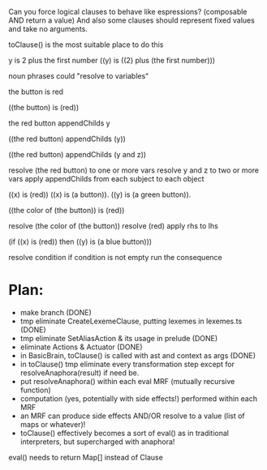 Can you force logical clauses to behave like espressions? (composable AND return a value) And also some clauses should represent fixed values and take no arguments.

toClause() is the most suitable place to do this

y is 2 plus the first number 
((y) is ((2) plus (the first number)))

noun phrases could "resolve to variables"

the button is red

((the button) is (red))

the red button appendChilds y

((the red button) appendChilds (y))

((the red button) appendChilds (y and z))

resolve (the red button) to one or more vars
resolve y and z to two or more vars
apply appendChilds from each subject to each object

((x) is (red)) 
((x) is (a button)). 
((y) is (a green button)).


((the color of (the button)) is (red))

resolve (the color of (the button))
resolve (red)
apply rhs to lhs


(if ((x) is (red)) then ((y) is (a blue button)))


resolve condition
if condition is not empty run the consequence


# Plan:

* make branch (DONE)
* tmp eliminate CreateLexemeClause, putting lexemes in lexemes.ts (DONE)
* tmp eliminate SetAliasAction & its usage in prelude (DONE)
* eliminate Actions & Actuator (DONE)
* in BasicBrain, toClause() is called with ast and context as args (DONE)
* in toClause() tmp eliminate every transformation step except for resolveAnaphora(result) if need be.
* put resolveAnaphora() within each eval MRF (mutually recursive function)
* computation (yes, potentially with side effects!) performed within each MRF
* an MRF can produce side effects AND/OR resolve to a value (list of maps or whatever)!
* toClause() effectively becomes a sort of eval() as in traditional interpreters, but supercharged with anaphora!

eval() needs to return Map[] instead of Clause




